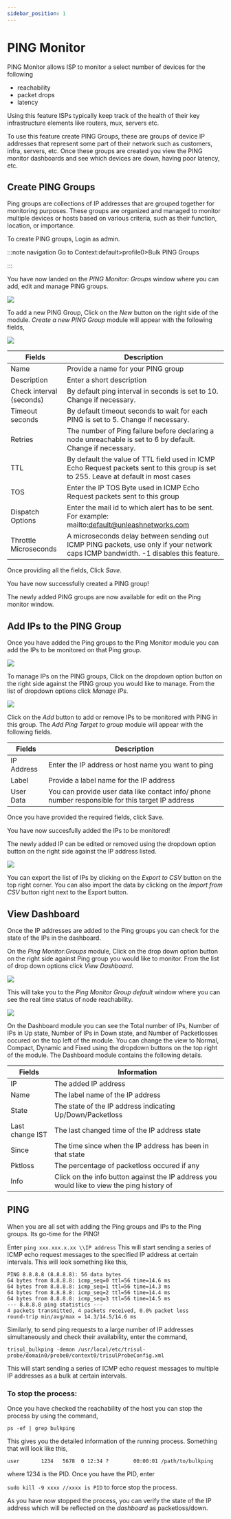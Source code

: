 ```yaml
---
sidebar_position: 1
---
```


# PING Monitor

PING Monitor allows ISP to monitor a select number of devices for the following 
 - reachability
 - packet drops
 - latency

Using this feature ISPs typically keep track of the health of their key infrastructure elements like routers, mux, servers etc. 

To use this feature create PING Groups, these are groups of device IP addresses that represent some part of their network such as customers, infra, servers, etc.  Once these groups are created you view the PING monitor dashboards and see which devices are down, having poor latency, etc.



## Create PING Groups

 Ping groups are collections of IP addresses that are grouped together for monitoring purposes. These groups are organized and managed to monitor multiple devices or hosts based on various criteria, such as their function, location, or importance.

To create PING groups, Login as admin.

:::note navigation
Go to Context:default>profile0>Bulk PING Groups

:::

You have now landed on the *PING Monitor: Groups* window where you can add, edit and manage PING groups. 

![](images/pingmonitorhome.png)

To add a new PING Group,
Click on the *New* button on the right side of the module.
*Create a new PING Group* module will appear with the following fields,

![](images/pinggroup.png)

| Fields                   | Description                                                                                                                          |
| ------------------------ | ------------------------------------------------------------------------------------------------------------------------------------ |
| Name                     | Provide a name for your PING group                                                                                                   |
| Description              | Enter a short description                                                                                                            |
| Check interval (seconds) | By default ping interval in seconds is set to 10. Change if necessary.                                                               |
| Timeout seconds          | By default timeout seconds to wait for each PING is set to 5. Change if necessary.                                                   |
| Retries                  | The number of Ping failure before declaring a node unreachable is set to 6 by default. Change if necessary.                          |
| TTL                      | By default the value of TTL field used in ICMP Echo Request packets sent to this group is set to 255. Leave at default in most cases |
| TOS                      | Enter the IP TOS Byte used in ICMP Echo Request packets sent to this group                                                           |
| Dispatch Options         | Enter the mail id to which alert has to be sent. For example: mailto:default@unleashnetworks.com                                     |
| Throttle Microseconds    | A microseconds delay between sending out ICMP PING packets, use only if your network caps ICMP bandwidth. -1 disables this feature.  |

Once providing all the fields, Click *Save*.

You have now successfully created a PING group!

The newly added PING groups are now available for edit on the Ping monitor window.

## Add IPs to the PING Group

Once you have added the Ping groups to the Ping Monitor module you can add the IPs to be monitored on that Ping group.

![](images/pingmanageip.png)

To manage IPs on the PING groups,
Click on the dropdown option button on the right side against the PING group you would like to manage. From the list of dropdown options click *Manage IPs*.

![](images/ping-arrow.png)

Click on the *Add* button to add or remove IPs to be monitored with PING in this group. The *Add Ping Target to group* module will appear with the following fields.

| Fields     | Description                                                                                      |
| ---------- | ------------------------------------------------------------------------------------------------ |
| IP Address | Enter the IP address or host name you want to ping                                               |
| Label      | Provide a label name for the IP address                                                          |
| User Data  | You can provide user data like contact info/ phone number responsible for this target IP address |

Once you have provided the required fields, click Save.

You have now succesfully added the IPs to be monitored!

The newly added IP can be edited or removed using the dropdown option button on the right side against the IP address listed.

![](images/pingaddip.png)

You can export the list of IPs by clicking on the *Export to CSV* button on the top right corner. You can also import the data by clicking on the *Import from CSV* button right next to the Export button.

## View Dashboard

Once the IP addresses are added to the Ping groups you can check for the state of the IPs in the dashboard.

On the *Ping Monitor:Groups* module, Click on the drop down option button on the right side against Ping group you would like to monitor. From the list of drop down options click *View Dashboard*. 

![](images/pingviewdashboard.png)

This will take you to the *Ping Monitor Group default* window where you can see the real time status of node reachability.

![](images/pingshowip.png)

On the Dashboard module you can see the Total number of IPs, Number of IPs in Up state, Number of IPs in Down state, and Number of Packetlosses occured on the top left of the module. You can change the view to Normal, Compact, Dynamic and Fixed using the dropdown buttons on the top right of the module.
The Dashboard module contains the following details.

| Fields          | Information                                                                                |
| --------------- | ------------------------------------------------------------------------------------------ |
| IP              | The added IP address                                                                       |
| Name            | The label name of the IP address                                                           |
| State           | The state of the IP address indicating Up/Down/Packetloss                                  |
| Last change IST | The last changed time of the IP address state                                              |
| Since           | The time since when the IP address has been in that state                                  |
| Pktloss         | The percentage of packetloss occured if any                                                |
| Info            | Click on the info button against the IP address you would like to view the ping history of |

## PING

When you are all set with adding the Ping groups and IPs to the Ping groups. Its go-time for the PING!

Enter `ping xxx.xxx.x.xx \\IP address` This will start sending a series of ICMP echo request messages to the specified IP address at certain intervals. This will look something like this, 

```
PING 8.8.8.8 (8.8.8.8): 56 data bytes
64 bytes from 8.8.8.8: icmp_seq=0 ttl=56 time=14.6 ms
64 bytes from 8.8.8.8: icmp_seq=1 ttl=56 time=14.3 ms
64 bytes from 8.8.8.8: icmp_seq=2 ttl=56 time=14.4 ms
64 bytes from 8.8.8.8: icmp_seq=3 ttl=56 time=14.5 ms
--- 8.8.8.8 ping statistics ---
4 packets transmitted, 4 packets received, 0.0% packet loss
round-trip min/avg/max = 14.3/14.5/14.6 ms
```

Similarly, to send ping requests to a large number of IP addresses simultaneously and check their availability, enter the command,

`trisul_bulkping -demon /usr/local/etc/trisul-probe/domain0/probe0/context0/trisulProbeConfig.xml`

This will start sending a series of ICMP echo request messages to multiple IP addresses as a bulk at certain intervals.

### To stop the process:

Once you have checked the reachability of the host you can stop the process by using the command,

`ps -ef | grep bulkping` 

 This gives you the detailed information of the running process. Something that will look like this,

`user       1234   5678  0 12:34 ?        00:00:01 /path/to/bulkping` 

where 1234 is the PID. Once you have the PID, enter

`sudo kill -9 xxxx //xxxx is PID` to force stop the process.

As you have now stopped the process, you can verify the state of the IP address which will be reflected on the *dashboard* as packetloss/down.
